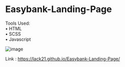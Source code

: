# Easybank-Landing-Page

Tools Used:  
  • HTML  
  • SCSS  
  • Javascript  
  
![image](https://user-images.githubusercontent.com/100687592/222907871-b7268b74-c0c1-4677-ba3b-2a51a1b99fcd.png)

Link : https://lack21.github.io/Easybank-Landing-Page/
